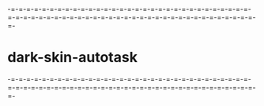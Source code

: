 -=-=-=-=-=-=-=-=-=-=-=-=-=-=-=-=-=-=-=-=-=-=-=-=-=-=-=-=-=-=-=-=-=-=-=-=-=-=-=-=-=-=-=-=-=-=-=-=-=-=-=-=-=-=-=-=-=-=-=-=-=-=-=-=-
# dark-skin-autotask
-=-=-=-=-=-=-=-=-=-=-=-=-=-=-=-=-=-=-=-=-=-=-=-=-=-=-=-=-=-=-=-=-=-=-=-=-=-=-=-=-=-=-=-=-=-=-=-=-=-=-=-=-=-=-=-=-=-=-=-=-=-=-=-=-
